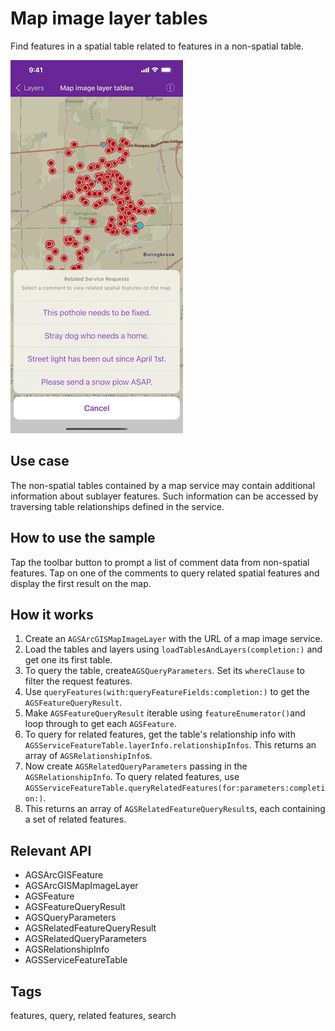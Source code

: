 # Map image layer tables

Find features in a spatial table related to features in a non-spatial table.

![Map image layer tables](map-image-layer-tables-1.png)

## Use case

The non-spatial tables contained by a map service may contain additional information about sublayer features. Such information can be accessed by traversing table relationships defined in the service.

## How to use the sample

Tap the toolbar button to prompt a list of comment data from non-spatial features. Tap on one of the comments to query related spatial features and display the first result on the map.

## How it works

1. Create an `AGSArcGISMapImageLayer` with the URL of a map image service.
2. Load the tables and layers using `loadTablesAndLayers(completion:)` and get one its first table.
3. To query the table, create`AGSQueryParameters`. Set its `whereClause` to filter the request features.
4. Use `queryFeatures(with:queryFeatureFields:completion:)` to get the `AGSFeatureQueryResult`.
5. Make `AGSFeatureQueryResult` iterable using `featureEnumerator()`and loop through to get each `AGSFeature`.
6. To query for related features, get the table's relationship info with `AGSServiceFeatureTable.layerInfo.relationshipInfos`. This returns an array of `AGSRelationshipInfo`s.
7. Now create `AGSRelatedQueryParameters` passing in the `AGSRelationshipInfo`. To query related features, use `AGSServiceFeatureTable.queryRelatedFeatures(for:parameters:completion:)`.
8. This returns an array of `AGSRelatedFeatureQueryResult`s, each containing a set of related features.

## Relevant API

* AGSArcGISFeature
* AGSArcGISMapImageLayer
* AGSFeature
* AGSFeatureQueryResult
* AGSQueryParameters
* AGSRelatedFeatureQueryResult
* AGSRelatedQueryParameters
* AGSRelationshipInfo
* AGSServiceFeatureTable

## Tags

features, query, related features, search
